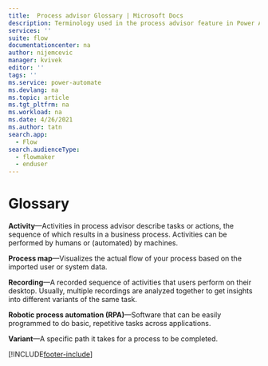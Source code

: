 ```yaml
---
title:  Process advisor Glossary | Microsoft Docs
description: Terminology used in the process advisor feature in Power Automate.
services: ''
suite: flow
documentationcenter: na
author: nijemcevic 
manager: kvivek
editor: ''
tags: ''
ms.service: power-automate
ms.devlang: na
ms.topic: article
ms.tgt_pltfrm: na
ms.workload: na
ms.date: 4/26/2021
ms.author: tatn
search.app: 
  - Flow
search.audienceType: 
  - flowmaker
  - enduser
---
```

# Glossary

**Activity**&mdash;Activities in process advisor describe tasks or actions, the sequence of which results in a business process. Activities can be performed by humans or (automated) by machines.

<!-- "Process" needs definition. -->

**Process map**&mdash;Visualizes the actual flow of your process based on the imported user or system data.

**Recording**&mdash;A recorded sequence of activities that users perform on their desktop. Usually, multiple recordings are analyzed together to get insights into different variants of the same task.

**Robotic process automation (RPA)**&mdash;Software that can be easily programmed to do basic, repetitive tasks across applications.

**Variant**&mdash;A specific path it takes for a process to be completed.

<!--"Workflow" needs definition. -->

[!INCLUDE[footer-include](includes/footer-banner.md)]